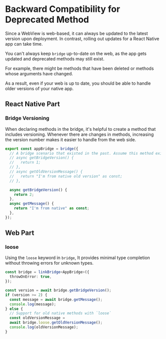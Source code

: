 # Backward Compatibility for Deprecated Method

Since a WebView is web-based, it can always be updated to the latest version upon deployment. In contrast, rolling out updates for a React Native app can take time.

You can't always keep `bridge` up-to-date on the web, as the app gets updated and deprecated methods may still exist.

For example, there might be methods that have been deleted or methods whose arguments have changed.

As a result, even if your web is up to date, you should be able to handle older versions of your native app.

## React Native Part

### Bridge Versioning
When declaring methods in the bridge, it's helpful to create a method that includes versioning. Whenever there are changes in methods, increasing the version number makes it easier to handle from the web side.

```ts
export const appBridge = bridge({
  // A bridge scenario that existed in the past. Assume this method existed in a previous version.
  // async getBridgeVersion() {
  //   return 1;
  // },
  // async getOldVersionMessage() {
  //   return "I'm from native old version" as const;
  // },

  async getBridgeVersion() {
    return 2;
  },
  async getMessage() {
    return "I'm from native" as const;
  },
});
```

## Web  Part

### loose

Using the `loose` keyword in `bridge`, It provides minimal type completion without throwing errors for unknown types.

```ts
const bridge = linkBridge<AppBridge>({
  throwOnError: true,
});

const version = await bridge.getBridgeVersion();
if (version >= 2) {
  const message = await bridge.getMessage();
  console.log(message);
} else {
  // Support for old native methods with `loose`
  const oldVersionMessage =
  await bridge.loose.getOldVersionMessage();
  console.log(oldVersionMessage);
}
```
